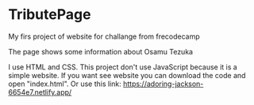 # TributePage
My firs project of website for challange from frecodecamp

The page shows some information about Osamu Tezuka

I use HTML and CSS. This project don't use JavaScript because it is a simple website.
If you want see website you can download the code and open "index.html". 
Or use this link: https://adoring-jackson-6654e7.netlify.app/
